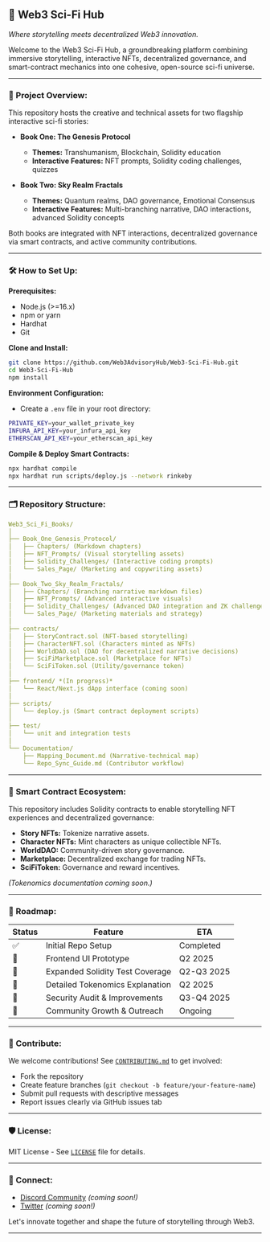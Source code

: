 ## 🚀 Web3 Sci-Fi Hub
*Where storytelling meets decentralized Web3 innovation.*

Welcome to the Web3 Sci-Fi Hub, a groundbreaking platform combining immersive storytelling, interactive NFTs, decentralized governance, and smart-contract mechanics into one cohesive, open-source sci-fi universe.

---

### 📖 Project Overview:

This repository hosts the creative and technical assets for two flagship interactive sci-fi stories:

- **Book One: The Genesis Protocol**
  - **Themes:** Transhumanism, Blockchain, Solidity education
  - **Interactive Features:** NFT prompts, Solidity coding challenges, quizzes
  
- **Book Two: Sky Realm Fractals**
  - **Themes:** Quantum realms, DAO governance, Emotional Consensus
  - **Interactive Features:** Multi-branching narrative, DAO interactions, advanced Solidity concepts

Both books are integrated with NFT interactions, decentralized governance via smart contracts, and active community contributions.

---

### 🛠️ How to Set Up:

**Prerequisites:**

- Node.js (>=16.x)
- npm or yarn
- Hardhat
- Git

**Clone and Install:**
```bash
git clone https://github.com/Web3AdvisoryHub/Web3-Sci-Fi-Hub.git
cd Web3-Sci-Fi-Hub
npm install
```

**Environment Configuration:**

- Create a `.env` file in your root directory:
```bash
PRIVATE_KEY=your_wallet_private_key
INFURA_API_KEY=your_infura_api_key
ETHERSCAN_API_KEY=your_etherscan_api_key
```

**Compile & Deploy Smart Contracts:**
```bash
npx hardhat compile
npx hardhat run scripts/deploy.js --network rinkeby
```

---

### 🗂️ Repository Structure:

```yaml
Web3_Sci_Fi_Books/
│
├── Book_One_Genesis_Protocol/
│   ├── Chapters/ (Markdown chapters)
│   ├── NFT_Prompts/ (Visual storytelling assets)
│   ├── Solidity_Challenges/ (Interactive coding prompts)
│   └── Sales_Page/ (Marketing and copywriting assets)
│
├── Book_Two_Sky_Realm_Fractals/
│   ├── Chapters/ (Branching narrative markdown files)
│   ├── NFT_Prompts/ (Advanced interactive visuals)
│   ├── Solidity_Challenges/ (Advanced DAO integration and ZK challenges)
│   └── Sales_Page/ (Marketing materials and strategy)
│
├── contracts/
│   ├── StoryContract.sol (NFT-based storytelling)
│   ├── CharacterNFT.sol (Characters minted as NFTs)
│   ├── WorldDAO.sol (DAO for decentralized narrative decisions)
│   ├── SciFiMarketplace.sol (Marketplace for NFTs)
│   └── SciFiToken.sol (Utility/governance token)
│
├── frontend/ *(In progress)*
│   └── React/Next.js dApp interface (coming soon)
│
├── scripts/
│   └── deploy.js (Smart contract deployment scripts)
│
├── test/
│   └── unit and integration tests
│
└── Documentation/
    ├── Mapping_Document.md (Narrative-technical map)
    └── Repo_Sync_Guide.md (Contributor workflow)
```

---

### 🧩 Smart Contract Ecosystem:
This repository includes Solidity contracts to enable storytelling NFT experiences and decentralized governance:

- **Story NFTs:** Tokenize narrative assets.
- **Character NFTs:** Mint characters as unique collectible NFTs.
- **WorldDAO:** Community-driven story governance.
- **Marketplace:** Decentralized exchange for trading NFTs.
- **SciFiToken:** Governance and reward incentives.

*(Tokenomics documentation coming soon.)*

---

### 📜 Roadmap:

| Status | Feature                         | ETA           |
|--------|---------------------------------|---------------|
| ✅     | Initial Repo Setup              | Completed     |
| 🚧     | Frontend UI Prototype           | Q2 2025       |
| 🚧     | Expanded Solidity Test Coverage | Q2-Q3 2025    |
| 🚧     | Detailed Tokenomics Explanation | Q2 2025       |
| 📌     | Security Audit & Improvements   | Q3-Q4 2025    |
| 📌     | Community Growth & Outreach     | Ongoing       |

---

### 🤝 Contribute:
We welcome contributions! See [`CONTRIBUTING.md`](CONTRIBUTING.md) to get involved:
- Fork the repository
- Create feature branches (`git checkout -b feature/your-feature-name`)
- Submit pull requests with descriptive messages
- Report issues clearly via GitHub issues tab

---

### 🛡️ License:
MIT License - See [`LICENSE`](LICENSE) file for details.

---

### 💬 Connect:
- [Discord Community](#) *(coming soon!)*
- [Twitter](#) *(coming soon!)*

Let's innovate together and shape the future of storytelling through Web3.

---
